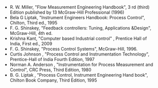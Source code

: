 * R. W. Miller, "Flow Measurement Engineering Handbook", 3 rd (third) Edition published by 13 McGraw-Hill Professional (1996)<br>
* Bela G Liptak, "Instrument Engineers Handbook: Process Control", Chilton, Third ed., 1995 <br>
* F. G. Shinskey, "Feedback controllers: Tuning, Applications &Design", McGraw-Hill, 4th ed. <br>
* Krishna Kant, "Computer based Industrial control" , Prentice Hall of India, First ed., 2009 <br>
* F. G. Shinskey, "Process Control Systems", McGraw-Hill, 1996.<br>
* Curtis Johnson , "Process Control and Instrumentation Technology", Prentice-Hall of India Fourth Edition, 1997 <br>
* Norman A. Anderson , "Instrumentation for Process Measurement and Control", CRC Press, Third Edition, 1980 <br>
* B. G. Liptak , "Process Control, Instrument Engineering Hand book", Chilton Book Company, Third Edition, 1995 <br>

